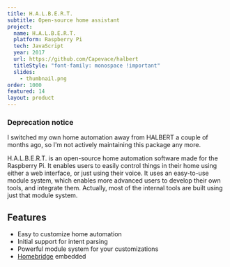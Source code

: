 ```yaml
---
title: H.A.L.B.E.R.T.
subtitle: Open-source home assistant
project:
  name: H.A.L.B.E.R.T.
  platform: Raspberry Pi
  tech: JavaScript
  year: 2017
  url: https://github.com/Capevace/halbert
  titleStyle: "font-family: monospace !important"
  slides:
    - thumbnail.png
order: 1000
featured: 14
layout: product
---
```


### Deprecation notice

I switched my own home automation away from HALBERT a couple of months ago, so I'm not actively maintaining this package any more.

H.A.L.B.E.R.T. is an open-source home automation software made for the Raspberry Pi. It enables users to easily control things in their home using either a web interface, or just using their voice. It uses an easy-to-use module system, which enables more advanced users to develop their own tools, and integrate them. Actually, most of the internal tools are built using just that module system.

## Features

- Easy to customize home automation
- Initial support for intent parsing
- Powerful module system for your customizations
- [Homebridge](https://github.com/homebridge/homebridge) embedded
